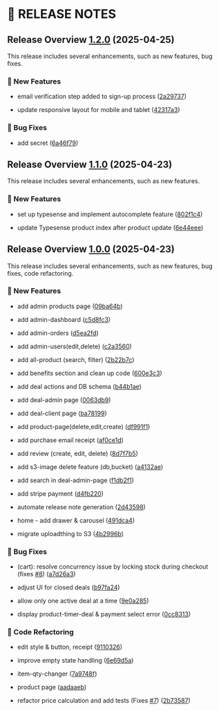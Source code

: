 # 🚀 RELEASE NOTES

## Release Overview [1.2.0](https://github.com/bora001/pro-store/compare/v1.1.0...v1.2.0) (2025-04-25)
This release includes several enhancements, such as new features, bug fixes.

### 🚀 New Features
* email verification step added to sign-up process ([2a29737](https://github.com/bora001/pro-store/commit/2a29737b0cbf04f3582ccb8e6ad8e9892b7d7dc0))

* update responsive layout for mobile and tablet ([42317a3](https://github.com/bora001/pro-store/commit/42317a32f5d396eef8ab3a2b3ca754be0769a12c))

### 🐛 Bug Fixes
* add secret ([6a46f79](https://github.com/bora001/pro-store/commit/6a46f792fe6f4cb9a0cda316d18139bbc65a3265))

## Release Overview [1.1.0](https://github.com/bora001/pro-store/compare/v1.0.0...v1.1.0) (2025-04-23)
This release includes several enhancements, such as new features.

### 🚀 New Features
* set up typesense and implement autocomplete feature ([802f1c4](https://github.com/bora001/pro-store/commit/802f1c4568a80467a8e42241c1cbd05a362cd8d2))

* update Typesense product index after product update ([6e44eee](https://github.com/bora001/pro-store/commit/6e44eeea62af59fd2066fb6fda4e42a6af99a48e))

## Release Overview [1.0.0](https://github.com/bora001/pro-store/compare/...v1.0.0) (2025-04-23)
This release includes several enhancements, such as new features, bug fixes, code refactoring.

### 🚀 New Features
* add admin products page ([09ba64b](https://github.com/bora001/pro-store/commit/09ba64b343a97e7cefe19d6357f137b28d403e84))

* add admin-dashboard ([c5d8fc3](https://github.com/bora001/pro-store/commit/c5d8fc35ebaef56fd47bab513c9531b7febd204c))

* add admin-orders ([d5ea2fd](https://github.com/bora001/pro-store/commit/d5ea2fd76eea30fea1ca133a8e2086491cd1bc83))

* add admin-users(edit,delete) ([c2a3560](https://github.com/bora001/pro-store/commit/c2a3560731fc864f30b0d8fe63ffd6b17cbe0712))

* add all-product (search, filter) ([2b22b7c](https://github.com/bora001/pro-store/commit/2b22b7ceec0cd287fb2c2af39290ca99e5fb7e14))

* add benefits section and clean up code ([600e3c3](https://github.com/bora001/pro-store/commit/600e3c345582cffe3de164cb1b59b5ccf379ae5e))

* add deal actions and DB schema ([b44b1ae](https://github.com/bora001/pro-store/commit/b44b1ae2b622b0b9dc341ee89e25b4606f4d43ee))

* add deal-admin page ([0063db9](https://github.com/bora001/pro-store/commit/0063db97cefc4307556bae9a1377470382fc092d))

* add deal-client page ([ba78199](https://github.com/bora001/pro-store/commit/ba7819925a3bcd11f7a2b17460493e6ff3a94915))

* add product-page(delete,edit,create) ([df991f1](https://github.com/bora001/pro-store/commit/df991f165b769baaf7362cb10d9514d91af7d34d))

* add purchase email receipt ([af0ce1d](https://github.com/bora001/pro-store/commit/af0ce1d99ddfdf37e394aa9a319206d43f3a6933))

* add review (create, edit, delete) ([8d7f7b5](https://github.com/bora001/pro-store/commit/8d7f7b5b0221d1218e8a7c264cc9d3858c4a184a))

* add s3-image delete feature (db,bucket) ([a4132ae](https://github.com/bora001/pro-store/commit/a4132ae6ec91cb9bd8d067e4806a3af3265fd0d4))

* add search in deal-admin-page ([f1db2f1](https://github.com/bora001/pro-store/commit/f1db2f131630a7e4ef42836907d6a2eb2db2dedf))

* add stripe payment ([d4fb220](https://github.com/bora001/pro-store/commit/d4fb220f43052d1424a493d2832c7fc9462fdb65))

* automate release note generation ([2d43598](https://github.com/bora001/pro-store/commit/2d4359867e2998bfc639abe92bd9f57d0ae235e6))

* home - add drawer & carousel ([491dca4](https://github.com/bora001/pro-store/commit/491dca4584e059ae94da4ef828f4f16eb16d8521))

* migrate uploadthing to S3 ([4b2996b](https://github.com/bora001/pro-store/commit/4b2996b95232806a82ec4c6618905e59bd176358))

### 🐛 Bug Fixes
* (cart): resolve concurrency issue by locking stock during checkout (fixes [#8](https://github.com/bora001/pro-store/issues/8)) ([a7d26a3](https://github.com/bora001/pro-store/commit/a7d26a390dbbe75a4d4281a4f1451db5ed0b1c64))

* adjust UI for closed deals ([b97fa24](https://github.com/bora001/pro-store/commit/b97fa24dea3b6c7f1a040fdced06a923204a676a))

* allow only one active deal at a time ([9e0a285](https://github.com/bora001/pro-store/commit/9e0a2852b981ebac67eedb81a918c58a0c9957b8))

* display product-timer-deal & payment select error ([0cc8313](https://github.com/bora001/pro-store/commit/0cc8313749db5c2938a313247e50f9813c31c788))

### 🔧 Code Refactoring
* edit style & button, receipt ([9110326](https://github.com/bora001/pro-store/commit/9110326143c6c8eac194f3bec46ab48c09761096))

* improve empty state handling ([6e69d5a](https://github.com/bora001/pro-store/commit/6e69d5a4410d7097bcfb29560462c58126fff750))

* item-qty-changer ([7a9748f](https://github.com/bora001/pro-store/commit/7a9748fdb1b76674313e93c822f94335058f20b0))

* product page ([aadaaeb](https://github.com/bora001/pro-store/commit/aadaaebdbbe92b543925d5dd6ba8a179a11ccae1))

* refactor price calculation and add tests (Fixes [#7](https://github.com/bora001/pro-store/issues/7)) ([2b73587](https://github.com/bora001/pro-store/commit/2b73587864c2d561f59b77167d28c3ec3e17e6ee))
